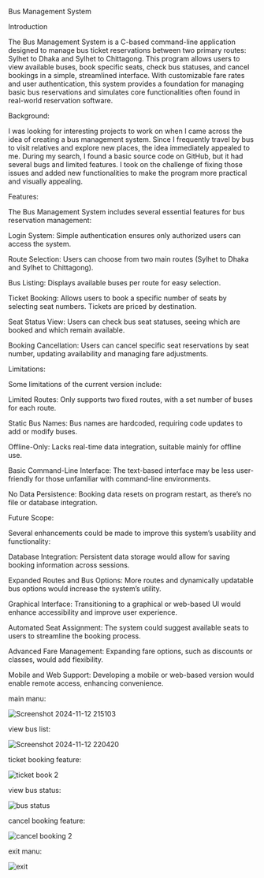 Bus Management System

Introduction

The Bus Management System is a C-based command-line application designed to manage bus ticket reservations between two primary routes: Sylhet to Dhaka and Sylhet to Chittagong. This program allows users to view available buses, book specific seats, check bus statuses, and cancel bookings in a simple, streamlined interface. With customizable fare rates and user authentication, this system provides a foundation for managing basic bus reservations and simulates core functionalities often found in real-world reservation software.

Background:

I was looking for interesting projects to work on when I came across the idea of creating a bus management system. Since I frequently travel by bus to visit relatives and explore new places, the idea immediately appealed to me. During my search, I found a basic source code on GitHub, but it had several bugs and limited features. I took on the challenge of fixing those issues and added new functionalities to make the program more practical and visually appealing.

Features:

The Bus Management System includes several essential features for bus reservation management:

Login System: Simple authentication ensures only authorized users can access the system.

Route Selection: Users can choose from two main routes (Sylhet to Dhaka and Sylhet to Chittagong).

Bus Listing: Displays available buses per route for easy selection.

Ticket Booking: Allows users to book a specific number of seats by selecting seat numbers. Tickets are priced by destination.

Seat Status View: Users can check bus seat statuses, seeing which are booked and which remain available.

Booking Cancellation: Users can cancel specific seat reservations by seat number, updating availability and managing fare adjustments.

Limitations:

Some limitations of the current version include:

Limited Routes: Only supports two fixed routes, with a set number of buses for each route.

Static Bus Names: Bus names are hardcoded, requiring code updates to add or modify buses.

Offline-Only: Lacks real-time data integration, suitable mainly for offline use.

Basic Command-Line Interface: The text-based interface may be less user-friendly for those unfamiliar with command-line environments.

No Data Persistence: Booking data resets on program restart, as there’s no file or database integration.

Future Scope:

Several enhancements could be made to improve this system’s usability and functionality:

Database Integration: Persistent data storage would allow for saving booking information across sessions.

Expanded Routes and Bus Options: More routes and dynamically updatable bus options would increase the system’s utility.

Graphical Interface: Transitioning to a graphical or web-based UI would enhance accessibility and improve user experience.

Automated Seat Assignment: The system could suggest available seats to users to streamline the booking process.

Advanced Fare Management: Expanding fare options, such as discounts or classes, would add flexibility.

Mobile and Web Support: Developing a mobile or web-based version would enable remote access, enhancing convenience.

main manu:

![Screenshot 2024-11-12 215103](https://github.com/user-attachments/assets/56465a5f-27b8-4a42-8390-2912e7567255)

view bus list:

![Screenshot 2024-11-12 220420](https://github.com/user-attachments/assets/70748483-da64-4114-a4a8-eb983dde8a8d)

ticket booking feature:

![ticket book 2](https://github.com/user-attachments/assets/d82204b7-90b3-4a64-932d-bc4dd22fcd49)

view bus status:

![bus status](https://github.com/user-attachments/assets/09922151-150d-4254-b590-154a0404c242)

cancel booking feature:

![cancel booking 2](https://github.com/user-attachments/assets/5c8e753a-4650-4698-b8f6-b0afe923ce2e)

exit manu:


![exit](https://github.com/user-attachments/assets/83911fda-0d05-449a-a5bb-d266aba441aa)







